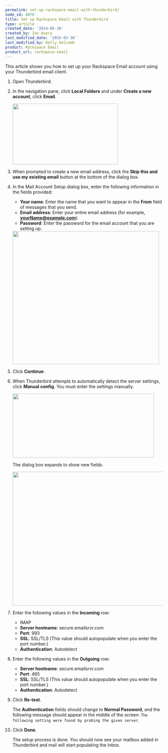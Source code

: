 ```yaml
---
permalink: set-up-rackspace-email-with-thunderbird/
node_id: 4070
title: Set up Rackspace Email with Thunderbird
type: article
created_date: '2014-05-20'
created_by: Ian Avery
last_modified_date: '2015-03-30'
last_modified_by: Kelly Holcomb
product: Rackspace Email
product_url: rackspace-email
---
```


This article shows you how to set up your Rackspace Email account using
your Thunderbird email client.

1.  Open Thunderbird.
2.  In the navigation pane, click **Local Folders** and under **Create a
    new account**, click **Email**.

    <img src="https://8026b2e3760e2433679c-fffceaebb8c6ee053c935e8915a3fbe7.ssl.cf2.rackcdn.com/field/image/thunderbird_create_acccount.png" width="336" height="194" />

3.  When prompted to create a new email address, click the **Skip this
    and use my existing email** button at the bottom of the dialog box.
4.  In the Mail Account Setup dialog box, enter the following
    information in the fields provided:

    -   **Your name**: Enter the name that you want to appear in the
        **From** field of messages that you send.
    -   **Email address**: Enter your entire email address (for example,
        **yourName@example.com**).
    -   **Password**: Enter the password for the email account that you
        are setting up.

    <img src="https://8026b2e3760e2433679c-fffceaebb8c6ee053c935e8915a3fbe7.ssl.cf2.rackcdn.com/field/image/Screen%20Shot%202014-05-21%20at%208.20.05%20AM.png" width="468" height="424" />

5.  Click **Continue**.
6.  When Thunderbird attempts to automatically detect the server
    settings, click **Manual config**. You must enter the
    settings manually.

    <img src="https://8026b2e3760e2433679c-fffceaebb8c6ee053c935e8915a3fbe7.ssl.cf2.rackcdn.com/field/image/Screen%20Shot%202014-05-21%20at%208.27.35%20AM.png" width="452" height="204" />

    The dialog box expands to show new fields.

    <img src="https://8026b2e3760e2433679c-fffceaebb8c6ee053c935e8915a3fbe7.ssl.cf2.rackcdn.com/field/image/Screen%20Shot%202014-05-21%20at%208.35.41%20AM.png" width="702" height="426" />

7.  Enter the following values in the **Incoming** row:
    -   IMAP
    -   **Server hostname**: secure.emailsrvr.com
    -   **Port**: 993
    -   **SSL**: SSL/TLS (This value should autopopulate when you enter
        the port number.)
    -   **Authentication**: Autodetect

8.  Enter the following values in the **Outgoing** row:
    -   **Server hostname**: secure.emailsrvr.com
    -   **Port**: 465
    -   **SSL**: SSL/TLS (This value should autopopulate when you enter
        the port number.)
    -   **Authentication**: Autodetect

9.  Click **Re-test**.

    The **Authentication** fields should change to **Normal Password**,
    and the following message should appear in the middle of the screen:
    `The following setting were found by probing the given server`.

10. Click **Done**.

    The setup process is done. You should now see your mailbox added in
    Thunderbird and mail will start populating the Inbox.
